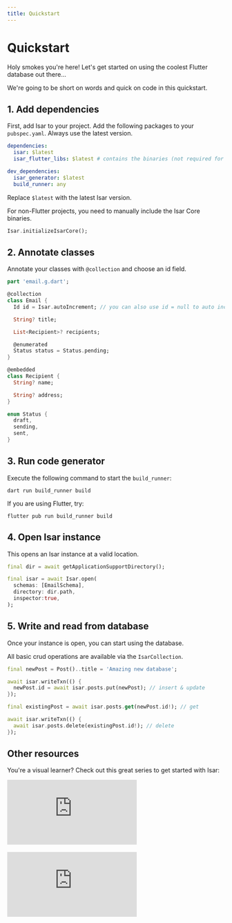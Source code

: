 ```yaml
---
title: Quickstart
---
```


# Quickstart

Holy smokes you're here! Let's get started on using the coolest Flutter database out there...

We're going to be short on words and quick on code in this quickstart.

## 1. Add dependencies

First, add Isar to your project. Add the following packages to your `pubspec.yaml`. Always use the latest version.

```yaml
dependencies:
  isar: $latest
  isar_flutter_libs: $latest # contains the binaries (not required for web)

dev_dependencies:
  isar_generator: $latest
  build_runner: any
```

Replace `$latest` with the latest Isar version.

For non-Flutter projects, you need to manually include the Isar Core binaries.

```dart
Isar.initializeIsarCore();
```

## 2. Annotate classes

Annotate your classes with `@collection` and choose an id field.

```dart
part 'email.g.dart';

@collection
class Email {
  Id id = Isar.autoIncrement; // you can also use id = null to auto increment

  String? title;

  List<Recipient>? recipients;

  @enumerated
  Status status = Status.pending;
}

@embedded
class Recipient {
  String? name;

  String? address;
}

enum Status {
  draft,
  sending,
  sent,
}

```

## 3. Run code generator

Execute the following command to start the `build_runner`:

```
dart run build_runner build
```

If you are using Flutter, try:

```
flutter pub run build_runner build
```

## 4. Open Isar instance

This opens an Isar instance at a valid location.

```dart
final dir = await getApplicationSupportDirectory();

final isar = await Isar.open(
  schemas: [EmailSchema],
  directory: dir.path,
  inspector:true,
);
```

## 5. Write and read from database

Once your instance is open, you can start using the database.

All basic crud operations are available via the `IsarCollection`.

```dart
final newPost = Post()..title = 'Amazing new database';

await isar.writeTxn(() {
  newPost.id = await isar.posts.put(newPost); // insert & update
});

final existingPost = await isar.posts.get(newPost.id!); // get

await isar.writeTxn(() {
  await isar.posts.delete(existingPost.id!); // delete
});
```

## Other resources

You're a visual learner? Check out this great series to get started with Isar:

<div class="video-block">
  <iframe max-width=100% height=auto src="https://www.youtube.com/embed/videoseries?list=PLKKf8l1ne4_hMBtRykh9GCC4MMyteUTyf" title="Isar Database" frameborder="0" allow="accelerometer; clipboard-write; encrypted-media; gyroscope; picture-in-picture" allowfullscreen></iframe>
</div>
<br>
<div class="video-block">
  <iframe max-width=100% height=auto src="https://www.youtube.com/embed/pdKb8HLCXOA " title="Isar Database" frameborder="0" allow="accelerometer; clipboard-write; encrypted-media; gyroscope; picture-in-picture" allowfullscreen></iframe>
</div>
